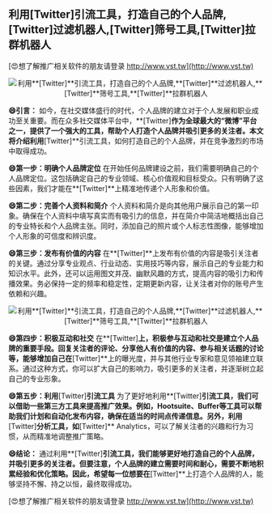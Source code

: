 ## **利用**[Twitter]**引流工具，打造自己的个人品牌,**[Twitter]**过滤机器人,**[Twitter]**筛号工具,**[Twitter]**拉群机器人**

[😍想了解推广相关软件的朋友请登录 http://www.vst.tw](http://www.vst.tw)

 <center><img src="https://vst.tw/MP4/tuiguang/png/3.png" alt="利用**[Twitter]**引流工具，打造自己的个人品牌,**[Twitter]**过滤机器人,**[Twitter]**筛号工具,**[Twitter]**拉群机器人"></center>

**😄引言：**
如今，在社交媒体盛行的时代，个人品牌的建立对于个人发展和职业成功至关重要。而在众多社交媒体平台中，**[Twitter]**作为全球最大的“微博”平台之一，提供了一个强大的工具，帮助个人打造个人品牌并吸引更多的关注者。本文将介绍利用**[Twitter]**引流工具，如何打造自己的个人品牌，并在竞争激烈的市场中取得成功。

**😄第一步：明确个人品牌定位**
在开始任何品牌建设之前，我们需要明确自己的个人品牌定位。这包括确定自己的专业领域、核心价值观和目标受众。只有明确了这些因素，我们才能在**[Twitter]**上精准地传递个人形象和价值。

**😄第二步：完善个人资料和简介**
个人资料和简介是向其他用户展示自己的第一印象。确保在个人资料中填写真实而有吸引力的信息，并在简介中简洁地概括出自己的专业特长和个人品牌主张。同时，添加自己的照片或个人标志性图像，能够增加个人形象的可信度和辨识度。

**😄第三步：发布有价值的内容**
在**[Twitter]**上发布有价值的内容是吸引关注者的关键。通过分享专业观点、行业动态、实用技巧等内容，展示自己的专业能力和知识水平。此外，还可以运用图文并茂、幽默风趣的方式，提高内容的吸引力和传播效果。务必保持一定的频率和稳定性，定期更新内容，让关注者对你的账号产生依赖和兴趣。

 <center><img src="https://vst.tw/MP4/tuiguang/png/5.png" alt="利用**[Twitter]**引流工具，打造自己的个人品牌,**[Twitter]**过滤机器人,**[Twitter]**筛号工具,**[Twitter]**拉群机器人"></center>

**😄第四步：积极互动和社交**
在**[Twitter]**上，积极参与互动和社交是建立个人品牌的重要手段。回复关注者的评论、分享他人有价值的内容、参与相关话题的讨论等，能够增加自己在**[Twitter]**上的曝光度，并与其他行业专家和意见领袖建立联系。通过这种方式，你可以扩大自己的影响力，吸引更多的关注者，并逐渐树立起自己的专业形象。

**😄第五步：利用**[Twitter]**引流工具**
为了更好地利用**[Twitter]**引流工具，我们可以借助一些第三方工具来提高推广效果。例如，Hootsuite、Buffer等工具可以帮助我们计划和自动化发布内容，确保在适当的时间点传递信息。另外，利用**[Twitter]**分析工具，如**[Twitter]** Analytics，可以了解关注者的兴趣和行为习惯，从而精准地调整推广策略。

**😄结论：**
通过利用**[Twitter]**引流工具，我们能够更好地打造自己的个人品牌，并吸引更多的关注者。但要注意，个人品牌的建立需要时间和耐心，需要不断地积累经验和优化策略。因此，希望每一位想要在**[Twitter]**上打造个人品牌的人，能够坚持不懈、持之以恒，最终取得成功。

[😍想了解推广相关软件的朋友请登录 http://www.vst.tw](http://www.vst.tw)



